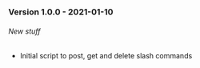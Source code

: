 ### Version 1.0.0 - 2021-01-10
###### New stuff
- Initial script to post, get and delete slash commands
